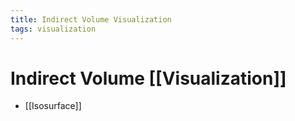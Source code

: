 ```yaml
---
title: Indirect Volume Visualization
tags: visualization
---
```


# Indirect Volume [[Visualization]]
- [[Isosurface]]






